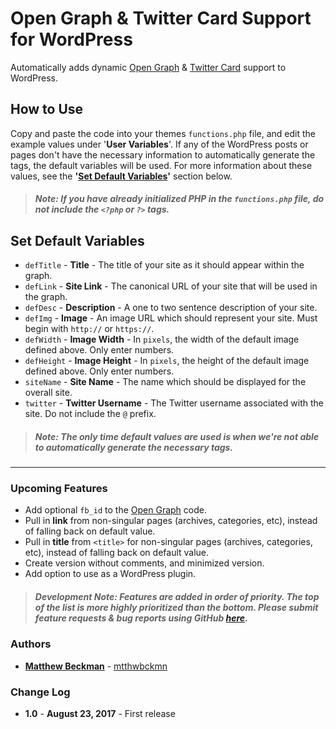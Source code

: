 # Open Graph &amp; Twitter Card Support for WordPress
Automatically adds dynamic [Open Graph](http://ogp.me) &amp; [Twitter Card](https://dev.twitter.com/cards/overview) support to WordPress.

## How to Use
Copy and paste the code into your themes `functions.php` file, and edit the example values under '**User Variables**'. If any of the WordPress posts or pages don't have the necessary information to automatically generate the tags, the default variables will be used. For more information about these values, see the **'[Set Default Variables](https://github.com/mtthwbckmn/wordpress-meta-support#set-default-variables)'** section below.
>##### Note: If you have already initialized PHP in the `functions.php` file, do not include the `<?php` or `?>` tags.

## Set Default Variables
* `defTitle` - **Title** - The title of your site as it should appear within the graph.
* `defLink` - **Site Link** - The canonical URL of your site that will be used in the graph.
* `defDesc` - **Description** - A one to two sentence description of your site.
* `defImg` - **Image** - An image URL which should represent your site. Must begin with `http://` or `https://`.
* `defWidth` - **Image Width** - In `pixels`, the width of the default image defined above. Only enter numbers.
* `defHeight` - **Image Height** - In `pixels`, the height of the default image defined above. Only enter numbers.
* `siteName` - **Site Name** - The name which should be displayed for the overall site.
* `twitter` - **Twitter Username** - The Twitter username associated with the site. Do not include the `@` prefix.
>##### Note: The only time default values are used is when we're not able to automatically generate the necessary tags.

----

### Upcoming Features
* Add optional `fb_id` to the [Open Graph](http://ogp.me) code.
* Pull in **link** from non-singular pages (archives, categories, etc), instead of falling back on default value.
* Pull in **title** from `<title>` for non-singular pages (archives, categories, etc), instead of falling back on default value.
* Create version without comments, and minimized version.
* Add option to use as a WordPress plugin.
>##### Development Note: Features are added in order of priority. The top of the list is more highly prioritized than the bottom. Please submit feature requests & bug reports using GitHub [here](https://github.com/mtthwbckmn/wordpress-meta-support/issues).

### Authors
* **[Matthew Beckman](https://matthewbeckman.co)** - [mtthwbckmn](https://twitter.com/mtthwbckmn)

### Change Log
* **1.0** - **August 23, 2017** - First release